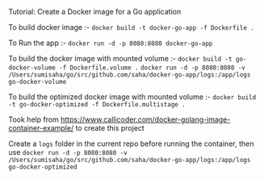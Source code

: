 Tutorial: Create a Docker image for a Go application

To build docker image :- 
`docker build -t docker-go-app -f Dockerfile .`

To Run the app :- 
`docker run -d -p 8080:8080 docker-go-app`

To build the docker image with mounted volume :-
`docker build -t go-docker-volume -f Dockerfile.volume .`
`docker run -d -p 8080:8080 -v /Users/sumisaha/go/src/github.com/saha/docker-go-app/logs:/app/logs go-docker-volume`

To build the optimized docker image with mounted volume :-
`docker build -t go-docker-optimized -f Dockerfile.multistage .`

Took help from https://www.callicoder.com/docker-golang-image-container-example/ to create this project

Create a `logs` folder in the current repo before running the container, then use
`docker run -d -p 8080:8080 -v /Users/sumisaha/go/src/github.com/saha/docker-go-app/logs:/app/logs go-docker-optimized`
